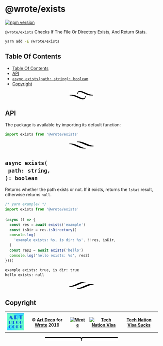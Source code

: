 # @wrote/exists

[![npm version](https://badge.fury.io/js/%40wrote%2Fexists.svg)](https://npmjs.org/package/@wrote/exists)

`@wrote/exists` Checks If The File Or Directory Exists, And Return Stats.

```sh
yarn add -E @wrote/exists
```

## Table Of Contents

- [Table Of Contents](#table-of-contents)
- [API](#api)
- [`async exists(path: string): boolean`](#async-existspath-string-boolean)
- [Copyright](#copyright)

<p align="center"><a href="#table-of-contents"><img src=".documentary/section-breaks/0.svg?sanitize=true"></a></p>

## API

The package is available by importing its default function:

```js
import exists from '@wrote/exists'
```

<p align="center"><a href="#table-of-contents"><img src=".documentary/section-breaks/1.svg?sanitize=true"></a></p>

## `async exists(`<br/>&nbsp;&nbsp;`path: string,`<br/>`): boolean`

Returns whether the path exists or not. If it exists, returns the `lstat` result, otherwise returns `null`.

```js
/* yarn example/ */
import exists from '@wrote/exists'

(async () => {
  const res = await exists('example')
  const isDir = res.isDirectory()
  console.log(
    'example exists: %s, is dir: %s', !!res, isDir,
  )
  const res2 = await exists('hello')
  console.log('hello exists: %s', res2)
})()
```
```
example exists: true, is dir: true
hello exists: null
```

<p align="center"><a href="#table-of-contents"><img src=".documentary/section-breaks/2.svg?sanitize=true"></a></p>

## Copyright

<table>
  <tr>
    <th>
      <a href="https://artd.eco">
        <img src="https://raw.githubusercontent.com/wrote/wrote/master/images/artdeco.png" alt="Art Deco" />
      </a>
    </th>
    <th>© <a href="https://artd.eco">Art Deco</a> for <a href="https://wrote.cc">Wrote</a> 2019</th>
    <th>
      <a href="https://wrote.cc">
        <img src="https://avatars3.githubusercontent.com/u/40831417?s=100" width="100" alt="Wrote" />
      </a>
    </th>
    <th>
      <a href="https://www.technation.sucks" title="Tech Nation Visa">
        <img src="https://raw.githubusercontent.com/artdecoweb/www.technation.sucks/master/anim.gif"
          alt="Tech Nation Visa" />
      </a>
    </th>
    <th><a href="https://www.technation.sucks">Tech Nation Visa Sucks</a></th>
  </tr>
</table>

<p align="center"><a href="#table-of-contents"><img src=".documentary/section-breaks/-1.svg?sanitize=true"></a></p>